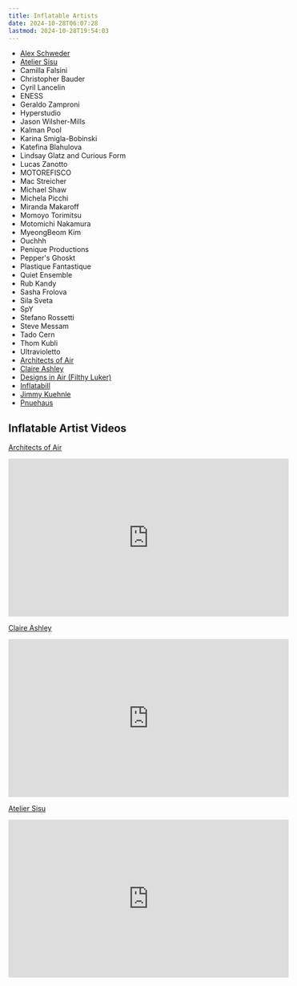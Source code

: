 ```yaml
---
title: Inflatable Artists
date: 2024-10-28T06:07:28
lastmod: 2024-10-28T19:54:03
---
```


<div class="auto-grid-wrapper">

- [Alex Schweder](http://www.alexschweder.com/category/inflatables/)
- [Atelier Sisu](https://www.ateliersisu.com/)
- Camilla Falsini
- Christopher Bauder
- Cyril Lancelin
- ENESS
- Geraldo Zamproni
- Hyperstudio
- Jason Wilsher-Mills
- Kalman Pool
- Karina Smigla-Bobinski
- Katefina Blahulova
- Lindsay Glatz and Curious Form
- Lucas Zanotto
- MOTOREFISCO
- Mac Streicher
- Michael Shaw
- Michela Picchi
- Miranda Makaroff
- Momoyo Torimitsu
- Motomichi Nakamura
- MyeongBeom Kim
- Ouchhh
- Penique Productions
- Pepper's Ghoskt
- Plastique Fantastique
- Quiet Ensemble
- Rub Kandy
- Sasha Frolova
- Sila Sveta
- SpY
- Stefano Rossetti
- Steve Messam
- Tado Cern
- Thom Kubli
- Ultravioletto
- [Architects of Air](https://www.architects-of-air.com/)
- [Claire Ashley](https://clairehelenashley.com/)
- [Designs in Air (Filthy Luker)](https://www.designsinair.com/)
- [Inflatabill](https://inflatabill.com/)
- [Jimmy Kuehnle](https://jimmykuehnle.com/)
- [Pnuehaus](https://www.pneu.haus/)
</div>

## Inflatable Artist Videos

<div class="video-grid">

<div class="video-card">

[Architects of Air](https://www.architects-of-air.com/)

<div class="iframe-16-9-container">
<iframe class="youTubeIframe" width="560" height="315" src="https://www.youtube.com/embed/xpM7OE3W5rE" title="YouTube video player" frameborder="0" allow="accelerometer; autoplay; clipboard-write; encrypted-media; gyroscope; picture-in-picture; web-share" allowfullscreen></iframe>
</div>
</div>

<div class="video-card">

[Claire Ashley](https://clairehelenashley.com/)

<div class="iframe-16-9-container">
<iframe class="youTubeIframe" width="560" height="315" src="https://www.youtube.com/embed/NuH6MJ7OjU8)" title="YouTube video player" frameborder="0" allow="accelerometer; autoplay; clipboard-write; encrypted-media; gyroscope; picture-in-picture; web-share" allowfullscreen></iframe>
</div>
</div>

<div class="video-card">

[Atelier Sisu](https://www.ateliersisu.com/)

<div class="iframe-16-9-container">
<iframe class="youTubeIframe" width="560" height="315" src="https://www.youtube.com/embed/XRn5K6dmDUc)" title="YouTube video player" frameborder="0" allow="accelerometer; autoplay; clipboard-write; encrypted-media; gyroscope; picture-in-picture; web-share" allowfullscreen></iframe>
</div>
</div>

</div>
